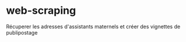 # web-scraping
Récuperer les adresses d'assistants maternels et créer des vignettes de publipostage
